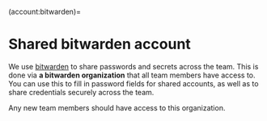 (account:bitwarden)=
# Shared bitwarden account

We use [bitwarden](https://bitwarden.com/) to share passwords and secrets across the team.
This is done via **a bitwarden organization** that all team members have access to.
You can use this to fill in password fields for shared accounts, as well as to share credentials securely across the team.

Any new team members should have access to this organization.
